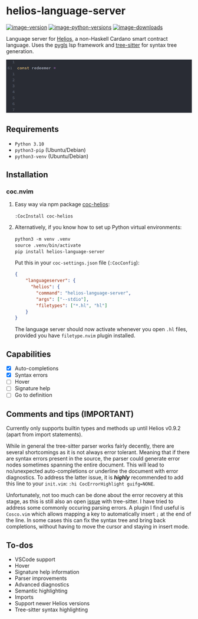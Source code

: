 # helios-language-server

[![image-version](https://img.shields.io/pypi/v/helios-language-server.svg)](https://python.org/pypi/helios-language-server)
[![image-python-versions](https://img.shields.io/badge/python=3.10-blue)](https://python.org/pypi/helios-language-server)
[![image-downloads](https://pepy.tech/badge/helios-language-server)](https://pepy.tech/project/helios-language-server)

Language server for <a href="https://github.com/Hyperion-BT/Helios">Helios</a>, a non-Haskell Cardano smart contract language.
Uses the <a href="https://github.com/openlawlibrary/pygls">pygls</a> lsp framework and <a href="https://github.com/tree-sitter/tree-sitter">tree-sitter</a> for syntax tree generation.

![auto-complete](./img/auto-complete.gif)

## Requirements

* `Python 3.10`
* `python3-pip` (Ubuntu/Debian)
* `python3-venv` (Ubuntu/Debian)


## Installation

### coc.nvim
1. Easy way via npm package <a href="https://github.com/et9797/coc-helios">coc-helios</a>:

    `:CocInstall coc-helios`

2. Alternatively, if you know how to set up Python virtual environments:

    `python3 -m venv .venv` <br>
    `source .venv/bin/activate` <br>
    `pip install helios-language-server`
    
    Put this in your `coc-settings.json` file (`:CocConfig`):
    
    ```json
    {
        "languageserver": {
          "helios": {
            "command": "helios-language-server",
            "args": ["--stdio"],
            "filetypes": ["*.hl", "hl"]
        }
    }
    ```
    The language server should now activate whenever you open `.hl` files, provided you have `filetype.nvim` plugin installed. 

## Capabilities
- [x] Auto-completions
- [x] Syntax errors
- [ ] Hover
- [ ] Signature help
- [ ] Go to definition

## Comments and tips (**IMPORTANT**)
Currently only supports builtin types and methods up until Helios v0.9.2 (apart from import statements).

While in general the tree-sitter parser works fairly decently, there are several shortcomings as it is not always error tolerant. 
Meaning that if there are syntax errors present in the source, the parser could generate error nodes sometimes spanning the entire document. 
This will lead to no/unexpected auto-completions or underline the document with error diagnostics. 
To address the latter issue, it is ***highly*** recommended to add this line to your `init.vim`: `:hi CocErrorHighlight guifg=NONE`. 

Unfortunately, not too much can be done about the error recovery at this stage, as this is still also an open <a href="https://github.com/tree-sitter/tree-sitter/issues/1870#issuecomment-1248659929">issue</a> with tree-sitter. 
I have tried to address some commonly occuring parsing errors. A plugin I find useful is `Cosco.vim` which allows mapping a key to automatically insert `;` at the end of the line. 
In some cases this can fix the syntax tree and bring back completions, without having to move the cursor and staying in insert mode.

## To-dos
- VSCode support
- Hover
- Signature help information
- Parser improvements
- Advanced diagnostics
- Semantic highlighting
- Imports
- Support newer Helios versions
- Tree-sitter syntax highlighting
